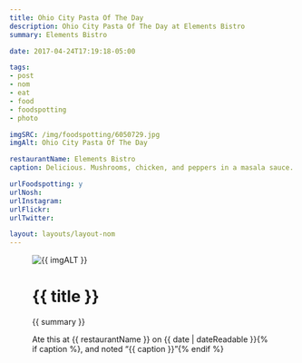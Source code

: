 ```yaml
---
title: Ohio City Pasta Of The Day
description: Ohio City Pasta Of The Day at Elements Bistro
summary: Elements Bistro

date: 2017-04-24T17:19:18-05:00

tags:
- post
- nom
- eat
- food
- foodspotting
- photo

imgSRC: /img/foodspotting/6050729.jpg
imgAlt: Ohio City Pasta Of The Day

restaurantName: Elements Bistro
caption: Delicious. Mushrooms, chicken, and peppers in a masala sauce.

urlFoodspotting: y
urlNosh:
urlInstagram:
urlFlickr:
urlTwitter:

layout: layouts/layout-nom
---
```

<figure class="nom">
	<img class="u-photo img-border" src="{{ imgSRC }}" alt="{{ imgALT }}">
	<figcaption>
		<h1 class="title p-name">{{ title }}</h1>
		<p class="summary">{{ summary }}</p>
		<p>Ate this at {{ restaurantName }} on <time class="dt-published" datetime="{{ date | dateIso }}">{{ date | dateReadable }}</time>{% if caption %}, and noted <q class="caption">{{ caption }}</q>{% endif %}
	</figcaption>
</figure>
